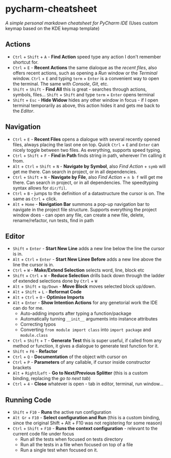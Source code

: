# pycharm-cheatsheet
*A simple personal markdown cheatsheet for PyCharm IDE* (Uses custom keymap based on the KDE keymap template)

## Actions
* `Ctrl` + `Shift` + `A` - **Find Action** speed type any action I don't remember shortcut for.
* `Ctrl` + `E` - **Recent Actions** the same dialoque as the *recent files*, also offers recent actions, such as opening a *Run* window or the *Terminal* window. 
  `Ctrl` + `E` and typing `term` + `Enter` is a convenient way to open the terminal. The same with *Console*, *Git*, etc.
* `Shift` + `Shift` - **Find All** this is great - searches through actions, symbols, files... `Shift` + `Shift` and type `term` + `Enter` opens terminal
* `Shift` + `Esc` - **Hide Widow** hides any other window in focus - if I open terminal temporarily as above, this action hides it and gets me back to the *Editor*.

## Navigation
* `Ctrl` + `E` - **Recent Files** opens a dialogue with several recently opened files, always placing the last one on top. Quick `Ctrl` + `E` and `Enter`
  can nicely toggle between two files. As everything, supports speed typing.
* `Ctrl` + `Shift` + `F` - **Find in Path** finds string in path, wherever I'm calling it from.
* `Alt` + `Ctrl` + `Shift` + `N` - **Navigate by Symbol**, also *Find Action* + `symb` will get me there. Can search in project, or in all dependencies.
* `Ctrl` + `Shift` + `N` - **Navigate by File**, also *Find Action* + `n b f` will get me there. Can search in project, or in all dependencies. 
  The speedtyping syntax allows for `dir/fil`.
* `Ctrl` + `B` - jumps to the definition of a datastructure the cursor is on. The same as `Ctrl` + click.
* `Alt` + `Home` - **Navigation Bar** summons a pop-up navigation bar to navigate in the project file structure. Supports everything the project window does - 
  can open any file, can create a new file, delete, rename/refactor, run tests, find in path

## Editor
* `Shift` + `Enter` - **Start New Line** adds a new line below the line the cursor is in.
* `Alt` + `Ctrl` + `Enter` - **Start New Linee Before** adds a new line above the line the cursor is in.
* `Ctrl` + `W` - **Make/Extend Selection** selects word, line, block etc
* `Shift` + `Ctrl` + `W` - **Reduce Selection** drills back down through the ladder of extended selections done by `Ctrl` + `W`
* `Alt` + `Shift` + `Up/Down` - **Move Block** moves selected block up/down.
* `Alt` + `Shift` + `L` - **Reformat Code**
* `Alt` + `Ctrl` + `O` - **Optimise Imports**
* `Alt` + `Enter` - **Show Intention Actions** for any genetorial work the IDE can do for me.
  * Auto-adding imports after typing a function/package
  * Automatically turning `__init__` arguments into instance attributes
  * Correcting typos
  * Converting `from module import class` into `import package` and `module.class`
* `Ctrl` + `Shift` + `T` - **Generate Test** this is super useful, if called from any method or function, it gives a dialogue to generate test function for it.
* `Shift` + `F6` - **Refactor**
* `Ctrl` + `Q` - **Documentation** of the object with cursor on
* `Ctrl` + `P` - **Parameters** of any callable, if cursor inside constructor brackets
* `Alt` + `Right`/`Left` - **Go to Next/Previous Splitter** (this is a custom binding, replacing the *go to next tab*)
* `Ctrl` + `4` - **Close** whatever is open - tab in editor, terminal, run window...

## Running Code
* `Shift` + `F10` - **Runs** the active run configuration
* `Alt Gr` + `F10` - **Select configuration and Run** (this is a custom binding, since the original Shift + Alt + F10 was not registering for some reason)
* `Ctrl` + `Shift` + `F10` - **Runs the context configuration** - relevant to the current code file under focus
  * Run all the tests when focused on tests directory
  * Run all the tests in a file when focused on top of a file
  * Run a single test when focused on it.
